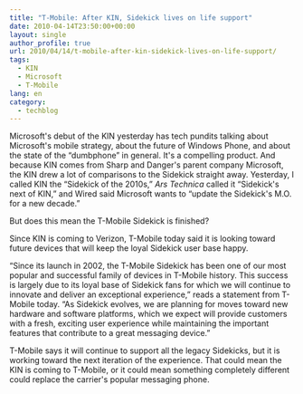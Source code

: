```yaml
---
title: "T-Mobile: After KIN, Sidekick lives on life support"
date: 2010-04-14T23:50:00+00:00
layout: single
author_profile: true
url: 2010/04/14/t-mobile-after-kin-sidekick-lives-on-life-support/
tags:
  - KIN
  - Microsoft
  - T-Mobile
lang: en
category: 
  - techblog
---
```

Microsoft's debut of the KIN yesterday has tech pundits talking about Microsoft's mobile strategy, about the future of Windows Phone, and about the state of the “dumbphone” in general. It's a compelling product. And because KIN comes from Sharp and Danger's parent company Microsoft, the KIN drew a lot of comparisons to the Sidekick straight away. Yesterday, I called KIN the “Sidekick of the 2010s,” _Ars Technica_ called it “Sidekick's next of KIN,” and Wired said Microsoft wants to “update the Sidekick's M.O. for a new decade.” 

But does this mean the T-Mobile Sidekick is finished? 

Since KIN is coming to Verizon, T-Mobile today said it is looking toward future devices that will keep the loyal Sidekick user base happy. 

“Since its launch in 2002, the T-Mobile Sidekick has been one of our most popular and successful family of devices in T-Mobile history. This success is largely due to its loyal base of Sidekick fans for which we will continue to innovate and deliver an exceptional experience,” reads a statement from T-Mobile today. “As Sidekick evolves, we are planning for moves toward new hardware and software platforms, which we expect will provide customers with a fresh, exciting user experience while maintaining the important features that contribute to a great messaging device.” 

T-Mobile says it will continue to support all the legacy Sidekicks, but it is working toward the next iteration of the experience. That could mean the KIN is coming to T-Mobile, or it could mean something completely different could replace the carrier's popular messaging phone.